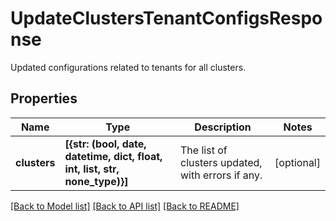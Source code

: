 # UpdateClustersTenantConfigsResponse

Updated configurations related to tenants for all clusters.

## Properties
Name | Type | Description | Notes
------------ | ------------- | ------------- | -------------
**clusters** | **[{str: (bool, date, datetime, dict, float, int, list, str, none_type)}]** | The list of clusters updated, with errors if any. | [optional] 

[[Back to Model list]](../README.md#documentation-for-models) [[Back to API list]](../README.md#documentation-for-api-endpoints) [[Back to README]](../README.md)


